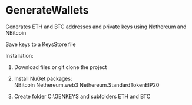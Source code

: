 # GenerateWallets
Generates ETH and BTC addresses and private keys using Nethereum and NBitcoin

Save keys to a KeysStore file

Installation:

1. Download files or git clone the project

2. Install NuGet packages:  
  NBitcoin
  Nethereum.web3
  Nethereum.StandardTokenEIP20
  
3. Create folder C:\GENKEYS and subfolders ETH and BTC
  


